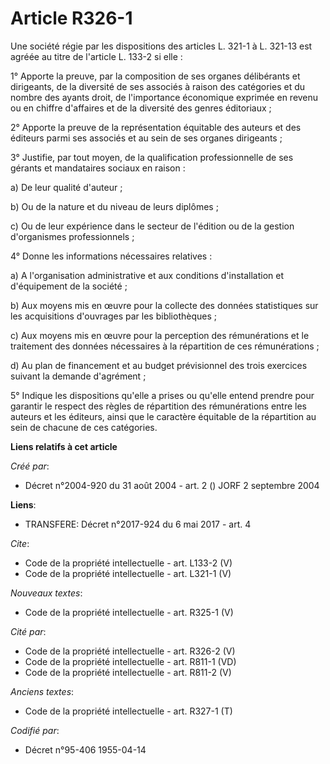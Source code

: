 # Article R326-1

Une société régie par les dispositions des articles L. 321-1 à L. 321-13 est agréée au titre de l'article L. 133-2 si elle : 

1° Apporte la preuve, par la composition de ses organes délibérants et dirigeants, de la diversité de ses associés à raison
des catégories et du nombre des ayants droit, de l'importance économique exprimée en revenu ou en chiffre d'affaires et de la
diversité des genres éditoriaux ; 

2° Apporte la preuve de la représentation équitable des auteurs et des éditeurs parmi ses associés et au sein de ses organes
dirigeants ; 

3° Justifie, par tout moyen, de la qualification professionnelle de ses gérants et mandataires sociaux en raison : 

a) De leur qualité d'auteur ; 

b) Ou de la nature et du niveau de leurs diplômes ; 

c) Ou de leur expérience dans le secteur de l'édition ou de la gestion d'organismes professionnels ; 

4° Donne les informations nécessaires relatives : 

a) A l'organisation administrative et aux conditions d'installation et d'équipement de la société ; 

b) Aux moyens mis en œuvre pour la collecte des données statistiques sur les acquisitions d'ouvrages par les bibliothèques ; 

c) Aux moyens mis en œuvre pour la perception des rémunérations et le traitement des données nécessaires à la répartition de
ces rémunérations ; 

d) Au plan de financement et au budget prévisionnel des trois exercices suivant la demande d'agrément ; 

5° Indique les dispositions qu'elle a prises ou qu'elle entend prendre pour garantir le respect des règles de répartition des
rémunérations entre les auteurs et les éditeurs, ainsi que le caractère équitable de la répartition au sein de chacune de ces
catégories.

**Liens relatifs à cet article**

_Créé par_:

  - Décret n°2004-920 du 31 août 2004 - art. 2 () JORF 2 septembre 2004

**Liens**:

  - TRANSFERE: Décret n°2017-924 du 6 mai 2017 - art. 4

_Cite_:

  - Code de la propriété intellectuelle - art. L133-2 (V)
  - Code de la propriété intellectuelle - art. L321-1 (V)

_Nouveaux textes_:

  - Code de la propriété intellectuelle - art. R325-1 (V)

_Cité par_:

  - Code de la propriété intellectuelle - art. R326-2 (V)
  - Code de la propriété intellectuelle - art. R811-1 (VD)
  - Code de la propriété intellectuelle - art. R811-2 (V)

_Anciens textes_:

  - Code de la propriété intellectuelle - art. R327-1 (T)

_Codifié par_:

  - Décret n°95-406 1955-04-14
